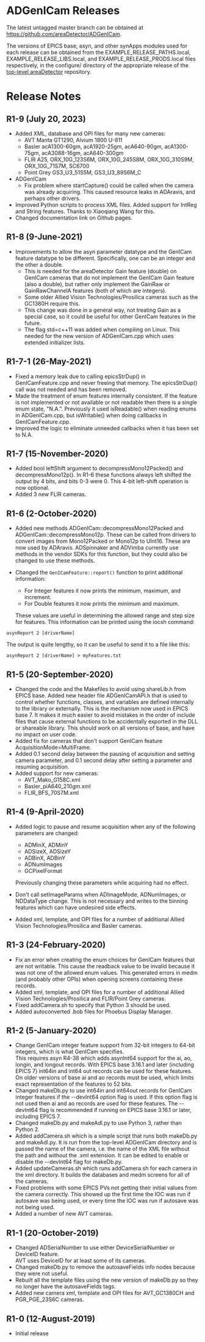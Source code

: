 ADGenICam Releases
==================

The latest untagged master branch can be obtained at
https://github.com/areaDetector/ADGenICam.

The versions of EPICS base, asyn, and other synApps modules used for each release can be obtained from 
the EXAMPLE_RELEASE_PATHS.local, EXAMPLE_RELEASE_LIBS.local, and EXAMPLE_RELEASE_PRODS.local
files respectively, in the configure/ directory of the appropriate release of the 
[top-level areaDetector](https://github.com/areaDetector/areaDetector) repository.


Release Notes
=============
R1-9 (July 20, 2023)
----------------------
* Added XML, database and OPI files for many new cameras:
  - AVT Manta GT1290, Alvium 1800 U-811
  - Basler acA1300-60gm, acA1920-25gm, acA640-90gm, acA1300-75gm, acA3088-16gm, acA640-300gm
  - FLIR A25, ORX_10G_123S6M, ORX_10G_245S8M, ORX_10G_310S9M, ORX_10G_71S7M, SC6700
  - Point Grey GS3_U3_51S5M, GS3_U3_89S6M_C
* ADGenICam
  - Fix problem where startCapture() could be called when the camera was already acquiring.
    This caused resource leaks in ADAravis, and perhaps other drivers.
* Improved Python scripts to process XML files.  Added support for IntReg and String features.
  Thanks to Xiaoqiang Wang for this.
* Changed documentation link on Github pages.

R1-8 (9-June-2021)
-------------------
* Improvements to allow the asyn parameter datatype and the GenICam feature datatype to be different. 
  Specifically, one can be an integer and the other a double.
  - This is needed for the areaDetector Gain feature (double) on GenICam cameras
    that do not implement the GenICam Gain feature (also a double), but rather only implement
    the GainRaw or GainRawChannelA features (both of which are integers).
  - Some older Allied Vision Technologies/Prosilica cameras such as the GC1380H require this.
  - This change was done in a general way, not treating Gain as a special case, so it could
    be useful for other GenICam features in the future.
  - The flag std=c++11 was added when compiling on Linux.  This needed for the new version of ADGenICam.cpp
    which uses extended initializer lists.

R1-7-1 (26-May-2021)
-------------------
* Fixed a memory leak due to calling epicsStrDup() in GenICamFeature.cpp and never freeing that memory.
  The epicsStrDup() call was not needed and has been removed.
* Made the treatment of enum features internally consistent.
  If the feature is not implemented or not available or not readable then there is a single enum state, "N.A.".
  Previously it used isReadable() when reading enums in ADGenICam.cpp, 
  but isWritable() when doing callbacks in GenICamFeature.cpp.
* Improved the logic to eliminate unneeded callbacks when it has been set to N.A.

R1-7 (15-November-2020)
-------------------
* Added bool leftShift argument to decompressMono12Packed() and decompressMono12p().
  In R1-6 these functions always left shifted the output by 4 bits, and bits 0-3 were 0.
  This 4-bit left-shift operation is now optional.
* Added 3 new FLIR cameras.

R1-6 (2-October-2020)
-------------------
* Added new methods ADGenICam::decompressMono12Packed and ADGenICam::decompressMono12p.
  These can be called from drivers to convert images from Mono12Packed or Mono12p
  to UInt16.  These are now used by ADAravis.
  ADSpinnaker and ADVimba currently use methods in the vendor SDKs for this function,
  but they could also be changed to use these methods.
* Changed the `GenICamFeature::report()` function to print additional information:
  - For Integer features it now prints the minimum, maximum, and increment.
  - For Double features it now prints the minimum and maximum.
  
  These values are useful in determining the allowed range and step size for features.
  This information can be printed using the iocsh command:
```
asynReport 2 [driverName]
```
  The output is quite lengthy, so it can be useful to send it to a file like this:
```
asynReport 2 [driverName] > myFeatures.txt
```

R1-5 (20-September-2020)
-------------------
* Changed the code and the Makefiles to avoid using shareLib.h from EPICS base.
  Added new header file ADGenICamAPI.h that is used to control whether
  functions, classes, and variables are defined internally to the library or externally. 
  This is the mechanism now used in EPICS base 7.
  It makes it much easier to avoid mistakes in the order of include files that cause external 
  functions to be accidentally exported in the DLL or shareable library. 
  This should work on all versions of base, and have no impact on user code.
* Added fix for cameras that don't support GenICam feature AcquisitionMode=MultiFrame.
* Added 0.1 second delay between the pausing of acquisition and setting camera parameter, and
  0.1 second delay after setting a parameter and resuming acquisition.
* Added support for new cameras:
  - AVT_Mako_G158C.xml
  - Basler_piA640_210gm.xml
  - FLIR_BFS_70S7M.xml

R1-4 (9-April-2020)
-------------------
* Added logic to pause and resume acquisition when any of the following parameters are changed:
  - ADMinX, ADMinY 
  - ADSizeX, ADSizeY
  - ADBinX, ADBinY
  - ADNumImages
  - GCPixelFormat

  Previously changing these parameters while acquiring had no effect.
* Don't call setImageParams when ADImageMode, ADNumImages, or NDDataType change.
  This is not necessary and writes to the binning features which can have undesired side effects.
* Added xml, template, and OPI files for a number of additional Allied Vision Technologies/Prosilica 
  and Basler cameras.

R1-3 (24-February-2020)
------------------------
* Fix an error when creating the enum choices for GenICam features that are not writable.
  This cause the readback value to be invalid because it was not one of the allowed enum values.
  This generated errors in medm (and probably other OPIs) when opening screens containing these records.
* Added xml, template, and OPI files for a number of additional Allied Vision Technologies/Prosilica 
  and FLIR/Point Grey cameras.
* Fixed addCamera.sh to specify that Python 3 should be used.
* Added autoconverted .bob files for Phoebus Display Manager.

R1-2 (5-January-2020)
------------------------
* Change GenICam integer feature support from 32-bit integers to 64-bit integers, which is what GenICam specifies.  
  This requires asyn R4-38 which adds asynInt64 support for the ai, ao, longin, and longout records.
  With EPICS base 3.16.1 and later (including EPICS 7) int64in and int64 out records can be used for these features.  
  On older versions of base ai and ao records must be used, which limits exact representation of the features to 52 bits.
* Changed makeDb.py to use int64in and int64out records for GenICam integer features if the --devInt64 option flag is used.
  If this option flag is not used then ai and ao records are used for these features.
  The --devInt64 flag is recommended if running on EPICS base 3.16.1 or later, including EPICS 7.
* Changed makeDb.py and makeAdl.py to use Python 3, rather than Python 2.
* Added addCamera.sh which is a simple script that runs both makeDb.py and makeAdl.py.
  It is run from the top-level ADGenICam directory and is passed the name of the camera,
  i.e. the name of the XML file without the path and without the .xml extension.
  It can be edited to enable or disable the --devInt64 flag for makeDb.py.
* Added updateCameras.sh which runs addCamera.sh for each camera in the xml directory. 
  It builds the databases and medm screens for all of the cameras.
* Fixed problems with some EPICS PVs not getting their initial values from the camera correctly.
  This showed up the first time the IOC was run if autosave was being used, or every time the
  IOC was run if autosave was not being used.
* Added a number of new AVT cameras.

R1-1 (20-October-2019)
----------------------
* Changed ADSerialNumber to use either DeviceSerialNumber or DeviceID feature.  
  AVT uses DeviceID for at least some of its cameras.
* Changed makeDb.py to remove the autosaveFields info nodes because they were not useful.
* Rebuilt all the template files using the new version of makeDb.py so they no longer have the autosaveFields tags.
* Added new camera xml, template and OPI files for AVT_GC1380CH and PGR_PGE_23S6C cameras.

R1-0 (12-August-2019)
----
* Initial release

